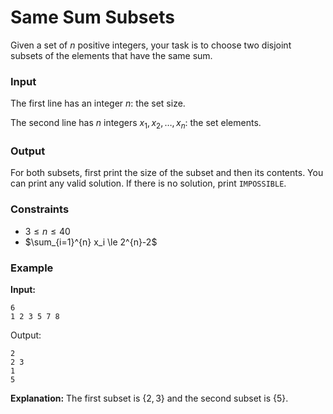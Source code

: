 # Same Sum Subsets

Given a set of $n$ positive integers, your task is to choose two disjoint subsets of the elements that have the same
sum.

### Input

The first line has an integer $n$: the set size.

The second line has $n$ integers $x_1,x_2,\dots,x_n$: the set elements.

### Output

For both subsets, first print the size of the subset and then its contents. You can print any valid solution. If there
is no solution, print `IMPOSSIBLE`.

### Constraints

* $3 \le n \le 40$
* $\sum_{i=1}^{n} x_i \le 2^{n}-2$

### Example

**Input:**

```
6
1 2 3 5 7 8
```

Output:

```
2
2 3
1
5
```

**Explanation:** The first subset is $\{2,3\}$ and the second subset is $\{5\}$.